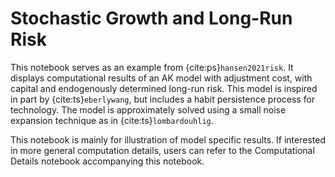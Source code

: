 # Stochastic Growth and Long-Run Risk 


This notebook serves as an example from {cite:ps}`hansen2021risk`. It displays computational results of an AK model with adjustment cost, with capital and endogenously determined long-run risk. This model is inspired in part by {cite:ts}`eberlywang`, but includes a habit persistence process for technology. The model is approximately solved using a small noise expansion technique as in {cite:ts}`lombardouhlig`.

This notebook is mainly for illustration of model specific results. If interested in more general computation details, users can refer to the Computational Details notebook accompanying this notebook.


